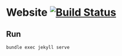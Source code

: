 # Website [![Build Status](https://travis-ci.com/johndcobb/johndcobb.github.io.svg?branch=master)](https://travis-ci.com/johndcobb/johndcobb.github.io)

## Run

```
bundle exec jekyll serve
```
